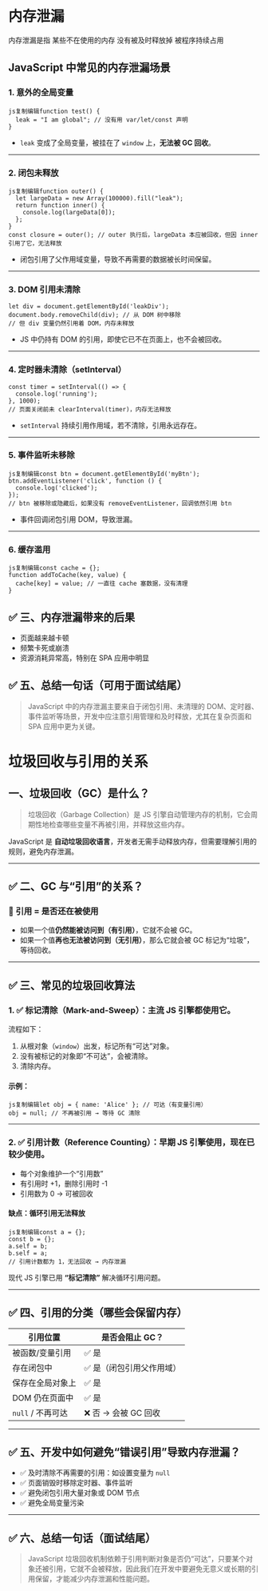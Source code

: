 # 内存泄漏

内存泄漏是指 某些不在使用的内存 没有被及时释放掉 被程序持续占用 

## JavaScript 中常见的内存泄漏场景

### 1. **意外的全局变量**

```
js复制编辑function test() {
  leak = "I am global"; // 没有用 var/let/const 声明
}
```

- `leak` 变成了全局变量，被挂在了 `window` 上，**无法被 GC 回收**。

------

### 2. **闭包未释放**

```
js复制编辑function outer() {
  let largeData = new Array(100000).fill("leak");
  return function inner() {
    console.log(largeData[0]);
  };
}
const closure = outer(); // outer 执行后，largeData 本应被回收，但因 inner 引用了它，无法释放
```

- 闭包引用了父作用域变量，导致不再需要的数据被长时间保留。

------

### 3. **DOM 引用未清除**

```
let div = document.getElementById('leakDiv');
document.body.removeChild(div); // 从 DOM 树中移除
// 但 div 变量仍然引用着 DOM，内存未释放
```

- JS 中仍持有 DOM 的引用，即使它已不在页面上，也不会被回收。

------

### 4. **定时器未清除（setInterval）**

```
const timer = setInterval(() => {
  console.log('running');
}, 1000);
// 页面关闭前未 clearInterval(timer)，内存无法释放
```

- `setInterval` 持续引用作用域，若不清除，引用永远存在。

------

### 5. **事件监听未移除**

```
js复制编辑const btn = document.getElementById('myBtn');
btn.addEventListener('click', function () {
  console.log('clicked');
});
// btn 被移除或隐藏后，如果没有 removeEventListener，回调依然引用 btn
```

- 事件回调闭包引用 DOM，导致泄漏。

------

### 6. **缓存滥用**

```
js复制编辑const cache = {};
function addToCache(key, value) {
  cache[key] = value; // 一直往 cache 塞数据，没有清理
}
```

## ✅ 三、内存泄漏带来的后果

- 页面越来越卡顿
- 频繁卡死或崩溃
- 资源消耗异常高，特别在 SPA 应用中明显

## ✅ 五、总结一句话（可用于面试结尾）

> JavaScript 中的内存泄漏主要来自于闭包引用、未清理的 DOM、定时器、事件监听等场景，开发中应注意引用管理和及时释放，尤其在复杂页面和 SPA 应用中更为关键。

# 垃圾回收与引用的关系

##  一、垃圾回收（GC）是什么？

> 垃圾回收（Garbage Collection）是 JS 引擎自动管理内存的机制，它会周期性地检查哪些变量不再被引用，并释放这些内存。

JavaScript 是 **自动垃圾回收语言**，开发者无需手动释放内存，但需要理解引用的规则，避免内存泄漏。

------

## ✅ 二、GC 与“引用”的关系？

### 🔁 **引用 = 是否还在被使用**

- 如果一个值**仍然能被访问到（有引用）**，它就不会被 GC。
- 如果一个值**再也无法被访问到（无引用）**，那么它就会被 GC 标记为“垃圾”，等待回收。

------

## ✅ 三、常见的垃圾回收算法

### 1. ✅ **标记清除（Mark-and-Sweep）**：主流 JS 引擎都使用它。

流程如下：

1. 从根对象（`window`）出发，标记所有“可达”对象。
2. 没有被标记的对象即“不可达”，会被清除。
3. 清除内存。

#### 示例：

```
js复制编辑let obj = { name: 'Alice' }; // 可达（有变量引用）
obj = null; // 不再被引用 → 等待 GC 清除
```

------

### 2. ✅ **引用计数（Reference Counting）**：早期 JS 引擎使用，现在已较少使用。

- 每个对象维护一个“引用数”
- 有引用时 +1，删除引用时 -1
- 引用数为 0 → 可被回收

#### 缺点：**循环引用无法释放**

```
js复制编辑const a = {};
const b = {};
a.self = b;
b.self = a;
// 引用计数都为 1，无法回收 → 内存泄漏
```

现代 JS 引擎已用 **“标记清除”** 解决循环引用问题。

------

## ✅ 四、引用的分类（哪些会保留内存）

| 引用位置          | 是否会阻止 GC？          |
| ----------------- | ------------------------ |
| 被函数/变量引用   | ✅ 是                     |
| 存在闭包中        | ✅ 是（闭包引用父作用域） |
| 保存在全局对象上  | ✅ 是                     |
| DOM 仍在页面中    | ✅ 是                     |
| `null` / 不再可达 | ❌ 否 → 会被 GC 回收      |



------

## ✅ 五、开发中如何避免“错误引用”导致内存泄漏？

- ✅ 及时清除不再需要的引用：如设置变量为 `null`
- ✅ 页面销毁时移除定时器、事件监听
- ✅ 避免闭包引用大量对象或 DOM 节点
- ✅ 避免全局变量污染

------

## ✅ 六、总结一句话（面试结尾）

> JavaScript 垃圾回收机制依赖于引用判断对象是否仍“可达”，只要某个对象还被引用，它就不会被释放，因此我们在开发中要避免无意义或长期的引用保留，才能减少内存泄漏和性能问题。